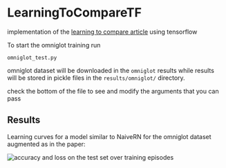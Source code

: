 # LearningToCompareTF
implementation of the  [learning to compare article](https://arxiv.org/abs/1711.06025) using tensorflow

To start the omniglot training run
```
omniglot_test.py
```

omniglot dataset will be downloaded in the ```omniglot``` results while results will be stored in pickle files in the
```results/omniglot/``` directory.

check the bottom of the file to see and modify the arguments that you can pass

## Results
Learning curves for a model similar to NaiveRN for the omniglot dataset augmented as in the paper:

![accuracy and loss on the test set over training episodes](https://github.com/prolearner/LearningToCompareTF/blob/master/plots/omniglot_plots.png)
